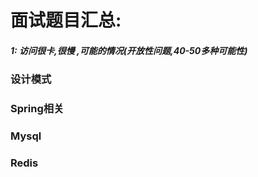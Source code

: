 # 面试题目汇总:

##### 1: 访问很卡,很慢 ,可能的情况(开放性问题,40-50多种可能性)

### 设计模式

### Spring相关

### Mysql

### Redis





